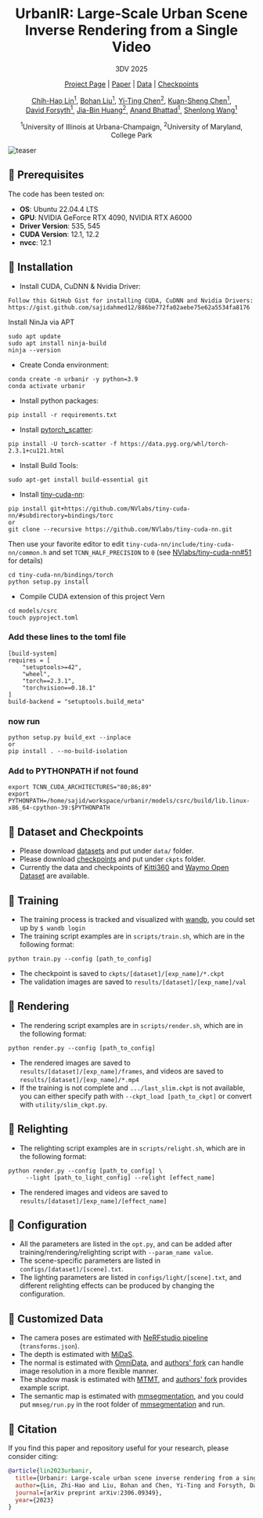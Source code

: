 <h1 align="center"> UrbanIR: Large-Scale Urban Scene </br> Inverse Rendering from a Single Video</h1>
<p align="center">3DV 2025</p>
<p align="center"><a href="https://urbaninverserendering.github.io/" target="_blank">Project Page</a> | <a href="https://arxiv.org/abs/2306.09349" target="_blank">Paper</a> | <a href="https://uofi.box.com/s/c6ocdrqktrbah661cmvw9njcfqu24ric" target="_blank">Data</a> | <a href="https://uofi.box.com/s/4e4ud4dwgwfqwoytz66emywauyrneqxz" target="_blank">Checkpoints</a></p>

<!-- ### [Project Page](https://urbaninverserendering.github.io/) | [Paper](https://arxiv.org/abs/2306.09349) | [Data](https://uofi.box.com/s/c6ocdrqktrbah661cmvw9njcfqu24ric) | [Checkpoints](https://uofi.box.com/s/4e4ud4dwgwfqwoytz66emywauyrneqxz) -->

<p align="center"><a href="https://chih-hao-lin.github.io/" target="_blank">Chih-Hao Lin<sup>1</sup></a>, <a href="https://www.linkedin.com/in/bohanliu524/?locale=en_US" target="_blank">Bohan Liu<sup>1</sup></a>, <a href="https://jamie725.github.io/website/" target="_blank">Yi-Ting Chen<sup>2</sup></a>, <a href="https://www.linkedin.com/in/kuanshengchen" target="_blank">Kuan-Sheng Chen<sup>1</sup></a>, </br> <a href="http://luthuli.cs.uiuc.edu/~daf/" target="_blank">David Forsyth<sup>1</sup></a>, <a href="https://jbhuang0604.github.io/" target="_blank">Jia-Bin Huang<sup>2</sup></a>, <a href="https://anandbhattad.github.io/" target="_blank">Anand Bhattad<sup>1</sup></a>, <a href="https://shenlong.web.illinois.edu/" target="_blank">Shenlong Wang<sup>1</sup></a></p>

<p align="center"> <sup>1</sup>University of Illinois at Urbana-Champaign, <sup>2</sup>University of Maryland, College Park</p>


![teaser](docs/images/teaser.jpg)

## 🔦 Prerequisites
The code has been tested on:
- **OS**: Ubuntu 22.04.4 LTS
- **GPU**: NVIDIA GeForce RTX 4090, NVIDIA RTX A6000
- **Driver Version**: 535, 545
- **CUDA Version**: 12.1, 12.2
- **nvcc**: 12.1

## 🔦 Installation

- Install CUDA, CuDNN & Nvidia Driver:
```
Follow this GitHub Gist for installing CUDA, CuDNN and Nvidia Drivers: https://gist.github.com/sajidahmed12/886be772fa02aebe75e62a5534fa8176
```
Install NinJa via APT
```
sudo apt update
sudo apt install ninja-build
ninja --version
```
- Create Conda environment:
```
conda create -n urbanir -y python=3.9
conda activate urbanir
```
- Install python packages:
```
pip install -r requirements.txt
```
- Install [pytorch_scatter](https://github.com/rusty1s/pytorch_scatter):
```
pip install -U torch-scatter -f https://data.pyg.org/whl/torch-2.3.1+cu121.html
```
- Install Build Tools:
```
sudo apt-get install build-essential git
```
- Install [tiny-cuda-nn](https://github.com/NVlabs/tiny-cuda-nn):
```
pip install git+https://github.com/NVlabs/tiny-cuda-nn/#subdirectory=bindings/torc
or 
git clone --recursive https://github.com/NVlabs/tiny-cuda-nn.git
```
Then use your favorite editor to edit `tiny-cuda-nn/include/tiny-cuda-nn/common.h` and set `TCNN_HALF_PRECISION` to `0` (see [NVlabs/tiny-cuda-nn#51](https://github.com/NVlabs/tiny-cuda-nn/issues/51) for details)


```
cd tiny-cuda-nn/bindings/torch
python setup.py install
```
- Compile CUDA extension of this project Vern 
```
cd models/csrc
touch pyproject.toml
```
### Add these lines to the toml file
```
[build-system]
requires = [
    "setuptools>=42",
    "wheel",
    "torch==2.3.1",
    "torchvision==0.18.1"
]
build-backend = "setuptools.build_meta"
```

### now run
```
python setup.py build_ext --inplace
or 
pip install . --no-build-isolation
```
### Add to PYTHONPATH if not found
```
export TCNN_CUDA_ARCHITECTURES="80;86;89" 
export PYTHONPATH=/home/sajid/workspace/urbanir/models/csrc/build/lib.linux-x86_64-cpython-39:$PYTHONPATH
```

## 🔦 Dataset and Checkpoints
- Please download [datasets](https://uofi.box.com/s/c6ocdrqktrbah661cmvw9njcfqu24ric) and put under `data/` folder.
- Please download [checkpoints](https://uofi.box.com/s/4e4ud4dwgwfqwoytz66emywauyrneqxz) and put under `ckpts` folder.
- Currently the data and checkpoints of [Kitti360](https://www.cvlibs.net/datasets/kitti-360/) and [Waymo Open Dataset](https://waymo.com/open/) are available.

## 🔦 Training
- The training process is tracked and visualized with [wandb](https://github.com/wandb/wandb), you could set up by `$ wandb login`
- The training script examples are in `scripts/train.sh`, which are in the following format:
```
python train.py --config [path_to_config]
```
- The checkpoint is saved to `ckpts/[dataset]/[exp_name]/*.ckpt`
- The validation images are saved to `results/[dataset]/[exp_name]/val`

## 🔦 Rendering
- The rendering script examples are in `scripts/render.sh`, which are in the following format:
```
python render.py --config [path_to_config]
```
- The rendered images are saved to `results/[dataset]/[exp_name]/frames`, and videos are saved to `results/[dataset]/[exp_name]/*.mp4`
- If the training is not complete and `.../last_slim.ckpt` is not available, you can either specify path with `--ckpt_load [path_to_ckpt]` or convert with `utility/slim_ckpt.py`.

## 🔦 Relighting
- The relighting script examples are in `scripts/relight.sh`, which are in the following format:
```
python render.py --config [path_to_config] \
     --light [path_to_light_config] --relight [effect_name]
```
- The rendered images and videos are saved to `results/[dataset]/[exp_name]/[effect_name]`

## 🔦 Configuration
- All the parameters are listed in the `opt.py`, and can be added after training/rendering/relighting script with `--param_name value`.
- The scene-specific parameters are listed in `configs/[dataset]/[scene].txt`.
- The lighting parameters are listed in `configs/light/[scene].txt`, and different relighting effects can be produced by changing the configuration.

## 🔦 Customized Data
- The camera poses are estimated with [NeRFstudio pipeline](https://docs.nerf.studio/quickstart/custom_dataset.html) (`transforms.json`).
- The depth is estimated with [MiDaS](https://github.com/isl-org/MiDaS).
- The normal is estimated with [OmniData](https://github.com/EPFL-VILAB/omnidata), and [authors' fork](https://github.com/zhihao-lin/omnidata) can handle image resolution in a more flexible manner.
- The shadow mask is estimated with [MTMT](https://github.com/eraserNut/MTMT), and [authors' fork](https://github.com/zhihao-lin/MTMT) provides example script.
- The semantic map is estimated with [mmsegmentation](https://github.com/open-mmlab/mmsegmentation), and you could put `mmseg/run.py` in the root folder of [mmsegmentation](https://github.com/open-mmlab/mmsegmentation) and run.


## 🔦 Citation
If you find this paper and repository useful for your research, please consider citing: 
```bibtex
@article{lin2023urbanir,
  title={Urbanir: Large-scale urban scene inverse rendering from a single video},
  author={Lin, Zhi-Hao and Liu, Bohan and Chen, Yi-Ting and Forsyth, David and Huang, Jia-Bin and Bhattad, Anand and Wang, Shenlong},
  journal={arXiv preprint arXiv:2306.09349},
  year={2023}
}
```